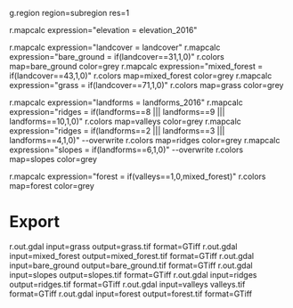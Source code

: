 g.region region=subregion res=1

r.mapcalc expression="elevation = elevation_2016"

r.mapcalc expression="landcover = landcover"
r.mapcalc expression="bare_ground = if(landcover==31,1,0)"
r.colors map=bare_ground color=grey
r.mapcalc expression="mixed_forest = if(landcover==43,1,0)"
r.colors map=mixed_forest color=grey
r.mapcalc expression="grass = if(landcover==71,1,0)"
r.colors map=grass color=grey

r.mapcalc expression="landforms = landforms_2016"
r.mapcalc expression="ridges = if(landforms==8 ||| landforms==9 ||| landforms==10,1,0)"
r.colors map=valleys color=grey
r.mapcalc expression="ridges = if(landforms==2 ||| landforms==3 ||| landforms==4,1,0)" --overwrite
r.colors map=ridges color=grey
r.mapcalc expression="slopes = if(landforms==6,1,0)" --overwrite
r.colors map=slopes color=grey

r.mapcalc expression="forest = if(valleys==1,0,mixed_forest)"
r.colors map=forest color=grey

# Export
r.out.gdal input=grass output=grass.tif format=GTiff
r.out.gdal input=mixed_forest output=mixed_forest.tif format=GTiff
r.out.gdal input=bare_ground output=bare_ground.tif format=GTiff
r.out.gdal input=slopes output=slopes.tif format=GTiff
r.out.gdal input=ridges output=ridges.tif format=GTiff
r.out.gdal input=valleys valleys.tif format=GTiff
r.out.gdal input=forest output=forest.tif format=GTiff
